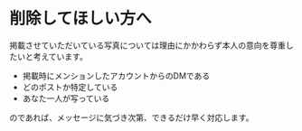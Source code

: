 # 削除してほしい方へ

掲載させていただいている写真については理由にかかわらず本人の意向を尊重したいと考えています。

- 掲載時にメンションしたアカウントからのDMである
- どのポストか特定している
- あなた一人が写っている

のであれば、メッセージに気づき次第、できるだけ早く対応します。
